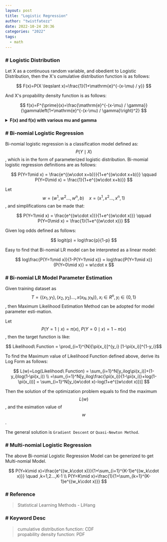 ```yaml
---
layout: post
title: "Logistic Regression"
author: "twistfatezz"
date: 2022-10-24 20:36
categories: "2022" 
tags:
  - math
---
```

### # Logistic Distribution
Let X as a continuous random variable, and obedient to Logistic Distribution, then the X's cumulative distribution function is as follows:

$$ F(x)=P(X \leqslant x)=\frac{1}{1+\mathrm{e}^{-(x-\mu) / y}} $$

And X's propability density function is as follows:

$$ f(x)=F^{\prime}(x)=\frac{\mathrm{e}^{-(x-\mu) / \gamma}}{\gamma\left(1+\mathrm{e}^{-(x-\mu) / \gamma}\right)^2} $$

<details>
    <summary><b>F(x) and f(x) with various mu and gamma</b></summary>
    <center><img src="/assets/images/2022/logistic-regression/2.png" width="60%"></center>
    <center><img src="/assets/images/2022/logistic-regression/1.png" width="60%"></center>
</details>

### # Bi-nomial Logistic Regression
Bi-nomial logistic regression is a classification model defined as: $$ P(Y\mid X) $$, which is in the form of parameterized logistic distribution. Bi-momial logistic regression definitions are as follows:

$$ P(Y=1\mid x) = \frac{e^{(w\cdot x+b)}}{1+e^{(w\cdot x+b)}} \qquad P(Y=0\mid x) = \frac{1}{1+e^{(w\cdot x+b)}} $$

Let $$ w=(w^1,w^2...,w^n,b) \quad x=(x^1,x^2...,x^n,1) $$, and simplifications can be made that:

$$ P(Y=1\mid x) = \frac{e^{(w\cdot x)}}{1+e^{(w\cdot x)}} \qquad P(Y=0\mid x) = \frac{1}{1+e^{(w\cdot x)}} $$

Given log odds defined as follows:

$$ logit(p) = log\frac{p}{1-p} $$

Easy to find that Bi-nomial LR model can be interpreted as a linear model:

$$ log\frac{P(Y=1\mid x)}{1-P(Y=1\mid x)} = log\frac{P(Y=1\mid x)}{P(Y=0\mid x)} = w\cdot x $$

### # Bi-nomial LR Model Parameter Estimation
Given training dataset as $$ T=\{(x_1,y_1), (x_2,y_2)...,x(x_N,y_N)\}, \; x_i\in R^n, y_i\in \{0,1\}$$, then Maximum Likelihood Estimation Method can be adopted for model parameter esti-mation.

Let $$ P(Y=1\mid x)=\pi(x), \; P(Y=0\mid x)=1-\pi(x) $$, then the target function is like:

$$ Likelihood\ Function = \prod_{i=1}^{N}[\pi(x_i)]^{y_i} [1-\pi(x_i)]^{1-y_i}$$

To find the Maximum value of Likelihood Function defined above, derive its Log Form as follows:

$$ 
L(w)=Log(Likelihood\ Function) = \sum_{i=1}^N[y_ilog\pi(x_i)]+(1-y_i)log(1-\pi(x_i)) \\
=\sum_{i=1}^N[y_ilog\frac{\pi(x_i)}{1-\pi(x_i)}+log(1-\pi(x_i))] = \sum_{i=1}^N[y_i(w\cdot x)-log(1+e^{(w\cdot x)})]
$$

Then the solution of the optimization problem equals to find the maximum $$L(w)$$, and the esimation value of $$w$$.

The general solution is `Gradient Descent` or `Quasi-Newton Method`.

### # Multi-nomial Logistic Regression
The above Bi-nomial Logistic Regression Model can be generized to get Multi-nomial Model.

$$ 
P(Y=k\mid x)=\frac{e^{(w_k\cdot x)}}{1+\sum_{i=1}^{K-1}e^{(w_k\cdot x)}} \quad ,k=1,2...,K-1 \\
P(Y=K\mid x)=\frac{1}{1+\sum_{k=1}^{K-1}e^{(w_k\cdot x)}}
$$

### # Reference
> Statistical Learning Methods - LiHang

### # Keyword Desc
> cumulative distribution function: CDF <br>
> propability density function: PDF

